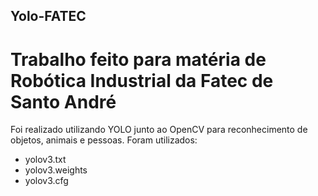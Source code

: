 ## Yolo-FATEC

# Trabalho feito para matéria de Robótica Industrial da Fatec de Santo André

Foi realizado utilizando YOLO junto ao OpenCV para reconhecimento de objetos, animais e pessoas.
Foram utilizados:
- yolov3.txt
- yolov3.weights
- yolov3.cfg
